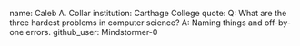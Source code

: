 name: Caleb A. Collar
institution: Carthage College
quote: Q: What are the three hardest problems in computer science? A: Naming things and off-by-one errors.
github_user: Mindstormer-0
